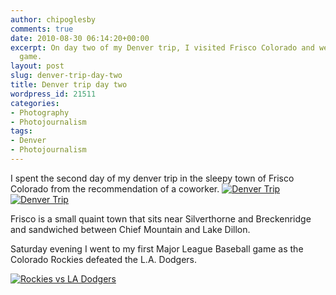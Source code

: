 ```yaml
---
author: chipoglesby
comments: true
date: 2010-08-30 06:14:20+00:00
excerpt: On day two of my Denver trip, I visited Frisco Colorado and went to a Rockies
  game.
layout: post
slug: denver-trip-day-two
title: Denver trip day two
wordpress_id: 21511
categories:
- Photography
- Photojournalism
tags:
- Denver
- Photojournalism
---
```


I spent the second day of my denver trip in the sleepy town of Frisco Colorado from the recommendation of a coworker.
[![Denver Trip](http://farm5.static.flickr.com/4117/4940311973_91e2289769.jpg)](http://www.flickr.com/photos/chipoglesby/4940311973/)
[![Denver Trip](http://farm5.static.flickr.com/4117/4940899912_d2fe1aa59a.jpg)](http://www.flickr.com/photos/chipoglesby/4940899912/)

Frisco is a small quaint town that sits near Silverthorne and Breckenridge and sandwiched between Chief Mountain and Lake Dillon.



Saturday evening I went to my first Major League Baseball game as the Colorado Rockies defeated the L.A. Dodgers.

[![Rockies vs LA Dodgers](http://farm5.static.flickr.com/4089/4948613710_811a820fd0.jpg)](http://www.flickr.com/photos/chipoglesby/4948613710/)
